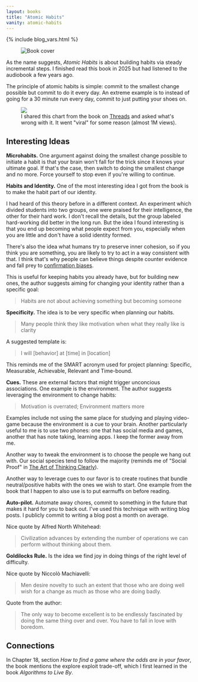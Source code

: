 ```yaml
---
layout: books
title: "Atomic Habits"
vanity: atomic-habits
---
```


{% include blog_vars.html %}

<figure class="image_float_left">
  <img src="{{site.url}}/resources/books/atomic-habits.jpg" alt="Book cover" />
</figure>

As the name suggests, *Atomic Habits* is about building habits via steady incremental steps. I finished read this book in 2025 but had listened to the audiobook a few years ago.

The principle of atomic habits is simple: commit to the smallest change possible but commit to do it every day. An extreme example is to instead of going for a 30 minute run every day, commit to just putting your shoes on.


<figure class="center_children">
  <img src="{{resources_path_books}}/tomaticity-chart.jpg"  />
  <figcaption>I shared this chart from the book on <a href="https://www.threads.com/@kuni.gami/post/DOphKqwjqU7?xmt=AQF0TITi-5DNlWqbxtDb-azFEqyjKNJdLv4RfeRxS8JjXA">Threads</a> and asked what's wrong with it. It went "viral" for some reason (almost 1M views).</figcaption>
</figure>



## Interesting Ideas

**Microhabits.** One argument against doing the smallest change possible to initiate a habit is that your brain won't fall for the trick since it knows your ultimate goal. If that's the case, then switch to doing the smallest change and no more. Force yourself to stop even if you're willing to continue.

**Habits and Identity.** One of the most interesting idea I got from the book is to make the habit part of our identity.

I had heard of this theory before in a different context. An experiment which divided students into two groups, one were praised for their intelligence, the other for their hard work. I don't recall the details, but the group labeled hard-working did better in the long run. But the idea I found interesting is that you end up becoming what people expect from you, especially when you are little and don't have a solid identity formed.

There's also the idea what humans try to preserve inner cohesion, so if you think you are something, you are likely to try to act in a way consistent with that. I think that's why people can believe things despite counter evidence and fall prey to [confirmation biases](https://www.kuniga.me/books/the-art-of-thinking-clearly).

This is useful for keeping habits you already have, but for building new ones, the author suggests aiming for changing your identity rather than a specific goal:

> Habits are not about achieving something but becoming someone

**Specificity.** The idea is to be very specific when planning our habits.

> Many people think they like motivation when what they really like is clarity

A suggested template is:

> I will [behavior] at [time] in [location]

This reminds me of the SMART acronym used for project planning: Specific, Measurable, Achievable, Relevant and Time-bound.

**Cues.** These are external factors that might trigger unconcious associations. One example is the environment. The author suggests leveraging the environment to change habits:

> Motivation is overrated; Environment matters more

Examples include not using the same place for studying and playing video-game because the environment is a cue to your brain. Another particularly useful to me is to use two phones: one that has social media and games, another that has note taking, learning apps. I keep the former away from me.

Another way to tweak the environment is to choose the people we hang out with. Our social species tend to follow the majority (reminds me of "Social Proof" in [The Art of Thinking Clearly](https://www.kuniga.me/books/the-art-of-thinking-clearly)).

Another way to leverage cues to our favor is to create routines that bundle neutral/positive habits with the ones we wish to start. One example from the book that I happen to also use is to put earmuffs on before reading.

**Auto-pilot.** Automate away chores, commit to something in the future that makes it hard for you to back out. I've used this technique with writing blog posts. I publicly commit to writing a blog post a month on average.

Nice quote by Alfred North Whitehead:

> Civilization advances by extending the number of operations we can perform without thinking about them.

**Goldilocks Rule.** Is the idea we find joy in doing things of the right level of difficulty.

Nice quote by Niccolò Machiavelli:

> Men desire novelty to such an extent that those who are doing well wish for a change as much as those who are doing badly.

Quote from the author:

> The only way to become excellent is to be endlessly fascinated by doing the same thing over and over. You have to fall in love with boredom.

## Connections

In Chapter 18, section *How to find a game where the odds are in your favor*, the book mentions the explore exploit trade-off, which I first learned in the book *Algorithms to Live By*.
